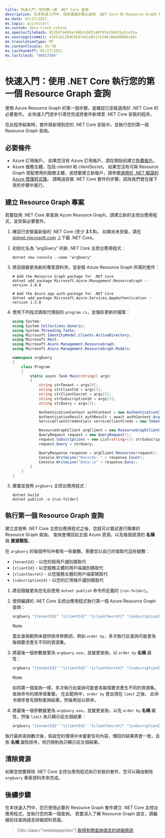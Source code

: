 ```yaml
---
title: 快速入門：您的第一個 .NET Core 查詢
description: 在本快速入門中，您將遵循步驟以啟用 .NET Core 的 Resource Graph NuGet 套件，並執行第一個查詢。
ms.date: 01/27/2021
ms.topic: quickstart
ms.custom: devx-track-csharp
ms.openlocfilehash: 0135dfd499af48b3c60314679f4c9b635a5ce15a
ms.sourcegitcommit: 436518116963bd7e81e0217e246c80a9808dc88c
ms.translationtype: MT
ms.contentlocale: zh-TW
ms.lasthandoff: 01/27/2021
ms.locfileid: "98917566"
---
```

# <a name="quickstart-run-your-first-resource-graph-query-using-net-core"></a>快速入門：使用 .NET Core 執行您的第一個 Resource Graph 查詢

使用 Azure Resource Graph 的第一個步驟，是確認已安裝適用於 .NET Core 的必要套件。 此快速入門逐步引導您完成將套件新增至 .NET Core 安裝的程序。

在此程序結束時，套件將新增到您的 .NET Core 安裝中，並執行您的第一個 Resource Graph 查詢。

## <a name="prerequisites"></a>必要條件

- Azure 訂用帳戶。 如果您沒有 Azure 訂用帳戶，請在開始前建立[免費帳戶](https://azure.microsoft.com/free/)。
- Azure 服務主體，包括 _clientId_ 和 _clientSecret_。 如果您沒有可與 Resource Graph 搭配使用的服務主體，或想要建立新帳戶，請參閱[適用於 .NET 驗證的 Azure 管理程式庫](/dotnet/azure/sdk/authentication#mgmt-auth)。
  請略過安裝 .NET Core 套件的步驟，因為我們會在接下來的步驟中進行。

## <a name="create-the-resource-graph-project"></a>建立 Resource Graph 專案

若要啟用 .NET Core 來查詢 Azure Resource Graph，請建立新的主控台應用程式，並安裝必要套件。

1. 確認已安裝最新版的 .NET Core (至少 **3.1.5**)。 如果尚未安裝，請在 [dotnet.microsoft.com](https://dotnet.microsoft.com/download/dotnet-core) 上下載 .NET Core。

1. 初始化名為 "argQuery" 的新 .NET Core 主控台應用程式：

   ```dotnetcli
   dotnet new console --name "argQuery"
   ```

1. 將目錄變更為新的專案資料夾，並安裝 Azure Resource Graph 所需的套件：

   ```dotnetcli
   # Add the Resource Graph package for .NET Core
   dotnet add package Microsoft.Azure.Management.ResourceGraph --version 2.0.0

   # Add the Azure app auth package for .NET Core
   dotnet add package Microsoft.Azure.Services.AppAuthentication --version 1.5.0
   ```

1. 使用下列程式碼取代預設的 `program.cs`，並儲存更新的檔案：

   ```csharp
   using System;
   using System.Collections.Generic;
   using System.Threading.Tasks;
   using Microsoft.IdentityModel.Clients.ActiveDirectory;
   using Microsoft.Rest;
   using Microsoft.Azure.Management.ResourceGraph;
   using Microsoft.Azure.Management.ResourceGraph.Models;

   namespace argQuery
   {
       class Program
       {
           static async Task Main(string[] args)
           {
               string strTenant = args[0];
               string strClientId = args[1];
               string strClientSecret = args[2];
               string strSubscriptionId = args[3];
               string strQuery = args[4];

               AuthenticationContext authContext = new AuthenticationContext("https://login.microsoftonline.com/" + strTenant);
               AuthenticationResult authResult = await authContext.AcquireTokenAsync("https://management.core.windows.net", new ClientCredential(strClientId, strClientSecret));
               ServiceClientCredentials serviceClientCreds = new TokenCredentials(authResult.AccessToken);

               ResourceGraphClient argClient = new ResourceGraphClient(serviceClientCreds);
               QueryRequest request = new QueryRequest();
               request.Subscriptions = new List<string>(){ strSubscriptionId };
               request.Query = strQuery;

               QueryResponse response = argClient.Resources(request);
               Console.WriteLine("Records: " + response.Count);
               Console.WriteLine("Data:\n" + response.Data);
           }
       }
   }
   ```

1. 建置並發佈 `argQuery` 主控台應用程式：

   ```dotnetcli
   dotnet build
   dotnet publish -o {run-folder}
   ```

## <a name="run-your-first-resource-graph-query"></a>執行第一個 Resource Graph 查詢

建立並發佈 .NET Core 主控台應用程式之後，您就可以嘗試進行簡單的 Resource Graph 查詢。 查詢會傳回前五個 Azure 資源，以及每個資源的 **名稱** 與 **資源類型**。

在 `argQuery` 的每個呼叫中都有一些變數，需要您以自己的值取代這些變數：

- `{tenantId}` - 以您的租用戶識別碼取代
- `{clientId}` - 以您服務主體的用戶端識別碼取代
- `{clientSecret}` - 以您服務主體的用戶端密碼取代
- `{subscriptionId}` - 以您的訂用帳戶識別碼取代

1. 將目錄變更為您先前使用 `dotnet publish` 命令所定義的 `{run-folder}`。

1. 使用編譯的 .NET Core 主控台應用程式執行第一個 Azure Resource Graph 查詢：

   ```bash
   argQuery "{tenantId}" "{clientId}" "{clientSecret}" "{subscriptionId}" "Resources | project name, type | limit 5"
   ```

   > [!NOTE]
   > 當此查詢範例未提供排序修飾詞，例如 `order by`，多次執行此查詢可能會為每個要求產生不同的資源集。

1. 將最後一個參數變更為 `argQuery.exe`，並變更查詢，以 `order by` **名稱** 屬性：

   ```bash
   argQuery "{tenantId}" "{clientId}" "{clientSecret}" "{subscriptionId}" "Resources | project name, type | limit 5 | order by name asc"
   ```

   > [!NOTE]
   > 如同第一個查詢一樣，多次執行此查詢可能會為每個要求產生不同的資源集。 查詢命令的順序很重要。 在此範例中，`order by` 會出現在 `limit` 之後。 此命令順序會先限制查詢結果，然後再加以排序。

1. 將最後一個參數變更為 `argQuery.exe`，並變更查詢，以先 `order by` **名稱** 屬性，然後 `limit` 為只顯示前五個結果：

   ```bash
   argQuery "{tenantId}" "{clientId}" "{clientSecret}" "{subscriptionId}" "Resources | project name, type | order by name asc | limit 5"
   ```

執行最終查詢數次後，假設您的環境中未變更任何內容，傳回的結果將會一致，且依 **名稱** 屬性排序，但仍限制為只顯示前五個結果。

## <a name="clean-up-resources"></a>清除資源

如果您想要移除 .NET Core 主控台應用程式和已安裝的套件，您可以藉由刪除 `argQuery` 專案資料夾來完成。

## <a name="next-steps"></a>後續步驟

在本快速入門中，您已使用必要的 Resource Graph 套件建立 .NET Core 主控台應用程式，並執行您的第一個查詢。 若要深入了解 Resource Graph 語言，請繼續前往查詢語言詳細資料頁面。

> [!div class="nextstepaction"]
> [取得有關查詢語言的詳細資訊](./concepts/query-language.md)